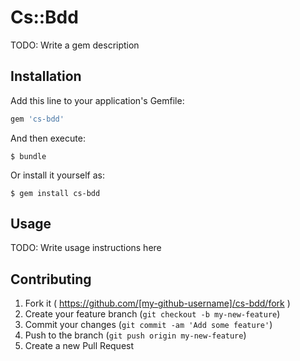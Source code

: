 # Cs::Bdd

TODO: Write a gem description

## Installation

Add this line to your application's Gemfile:

```ruby
gem 'cs-bdd'
```

And then execute:

    $ bundle

Or install it yourself as:

    $ gem install cs-bdd

## Usage

TODO: Write usage instructions here

## Contributing

1. Fork it ( https://github.com/[my-github-username]/cs-bdd/fork )
2. Create your feature branch (`git checkout -b my-new-feature`)
3. Commit your changes (`git commit -am 'Add some feature'`)
4. Push to the branch (`git push origin my-new-feature`)
5. Create a new Pull Request
